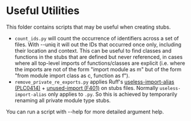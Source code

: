 # Useful Utilities

This folder contains scripts that may be useful when creating stubs.

- `count_ids.py` will count the occurrence of identifiers across a set of files. With --uniq it will out the IDs that occurred
  once only, including their location and context. This can be useful to find classes and functions in the stubs that are
  defined but never referenced, in cases where all top-level imports of functions/classes are explicit (i.e. where the
  imports are not of the form "import module as m" but of the form "from module import class as c, function as f").
- `remove_private_re_exports.py` applies Ruff's
  [useless-import-alias (PLC0414)](https://docs.astral.sh/ruff/rules/useless-import-alias/#useless-import-alias-plc0414)
  \+ [unused-import (F401)](https://docs.astral.sh/ruff/rules/unused-import/) on stubs files.
  Normally `useless-import-alias` only applies to `.py`. So this is achieved by temporarily renaming all private module type stubs.
  
You can run a script with --help for more detailed argument help.
